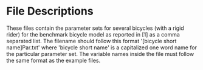 File Descriptions
=================
These files contain the parameter sets for several bicycles (with a rigid
rider) for the benchmark bicycle model as reported in [1] as a comma separated
list. The filename should follow this format '[bicycle short name]Par.txt'
where 'bicycle short name' is a capitalized one word name for the particular
parameter set. The variable names inside the file must follow the same format
as the example files.
